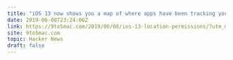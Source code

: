 ```yaml
---
title: "iOS 13 now shows you a map of where apps have been tracking you"
date: 2019-06-08T23:24:06Z
link: https://9to5mac.com/2019/06/08/ios-13-location-permissions/?utm_medium=RSS&utm_source=hune
site: 9to5mac.com
topic: Hacker News
draft: false
---
```

